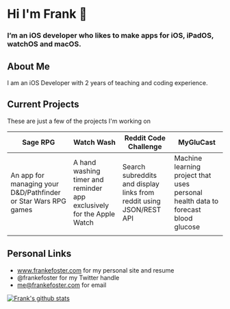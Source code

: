 # Hi I'm Frank 👋

### I’m an iOS developer who likes to make apps for iOS, iPadOS, watchOS and macOS. 

## About Me
I am an iOS Developer with 2 years of teaching and coding experience. 

## Current Projects
These are just a few of the projects I'm working on

| Sage RPG                                                       | Watch Wash                                                            | Reddit Code Challenge                                               | MyGluCast                                                                         |
|----------------------------------------------------------------|-----------------------------------------------------------------------|---------------------------------------------------------------------|-----------------------------------------------------------------------------------|
| An app for managing your D&D/Pathfinder or Star Wars RPG games | A hand washing timer and reminder app exclusively for the Apple Watch | Search subreddits and display links from reddit using JSON/REST API | Machine learning project that uses personal health data to forecast blood glucose |
|                                                                |                                                                       |                                                                     |                                                                                   |
## Personal Links

- www.frankefoster.com for my personal site and resume
- @frankefoster for my Twitter handle
- me@frankefoster.com for email


[![Frank's github stats](https://github-readme-stats.vercel.app/api?username=analogpotato&show_icons=true&theme=algolia)](https://github.com/anuraghazra/github-readme-stats)





<!--
**analogpotato/analogpotato** is a ✨ _special_ ✨ repository because its `README.md` (this file) appears on your GitHub profile.

Here are some ideas to get you started:

- 🔭 I’m currently working on ...
- 🌱 I’m currently learning ...
- 👯 I’m looking to collaborate on ...
- 🤔 I’m looking for help with ...
- 💬 Ask me about ...
- 📫 How to reach me: ...
- 😄 Pronouns: ...
- ⚡ Fun fact: ...
-->
